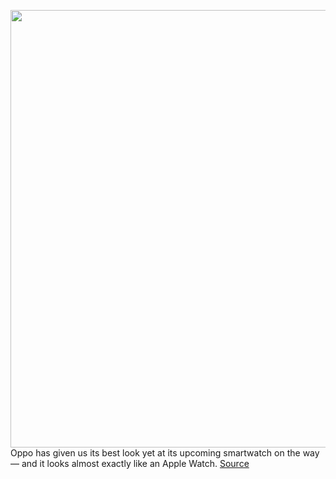 <img src='https://cdn.vox-cdn.com/thumbor/f83pYQhp6RC6gtjb5DGsSnPa3H4=/0x0:1600x800/1200x800/filters:focal(672x272:928x528)/cdn.vox-cdn.com/uploads/chorus_image/image/66420710/ESIhoNNW4AMQlOG.0.jpeg' width='700px' /><br/>
Oppo has given us its best look yet at its upcoming smartwatch on the way — and it looks almost exactly like an Apple Watch.
<a href='https://www.theverge.com/2020/3/2/21162153/oppo-watch-series-new-smartwatch-looks-just-like-apple'> Source <a/>